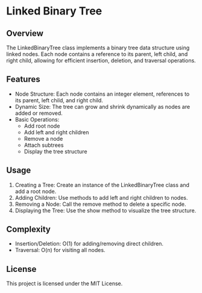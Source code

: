 # Linked Binary Tree

## Overview
The LinkedBinaryTree class implements a binary tree data structure using linked nodes. Each node contains a reference to its parent, left child, and right child, allowing for efficient insertion, deletion, and traversal operations.

## Features
- Node Structure: Each node contains an integer element, references to its parent, left child, and right child.
- Dynamic Size: The tree can grow and shrink dynamically as nodes are added or removed.
- Basic Operations:
  - Add root node
  - Add left and right children
  - Remove a node
  - Attach subtrees
  - Display the tree structure

## Usage
1. Creating a Tree: Create an instance of the LinkedBinaryTree class and add a root node.
2. Adding Children: Use methods to add left and right children to nodes.
3. Removing a Node: Call the remove method to delete a specific node.
4. Displaying the Tree: Use the show method to visualize the tree structure.

## Complexity
- Insertion/Deletion: O(1) for adding/removing direct children.
- Traversal: O(n) for visiting all nodes.

## License
This project is licensed under the MIT License.
